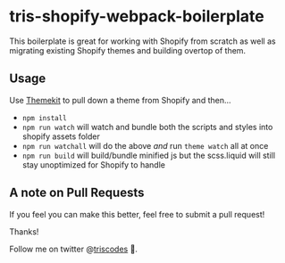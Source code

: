 # tris-shopify-webpack-boilerplate

This boilerplate is great for working with Shopify from scratch as well as migrating existing Shopify themes and building overtop of them.


## Usage

Use [Themekit](https://shopify.github.io/themekit/) to pull down a theme from Shopify and then...

* `npm install`
* `npm run watch` will watch and bundle both the scripts and styles into shopify assets folder
* `npm run watchall` will do the above *and* run `theme watch` all at once
* `npm run build` will build/bundle minified js but the scss.liquid will still stay unoptimized for Shopify to handle

## A note on Pull Requests

If you feel you can make this better, feel free to submit a pull request!

Thanks!

Follow me on twitter @[triscodes](https://twitter.com/triscodes) 💎.